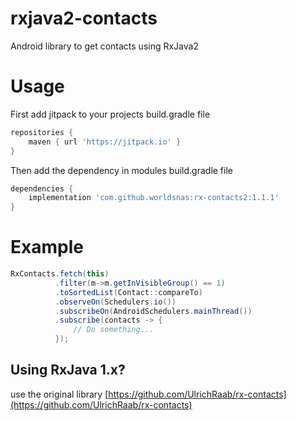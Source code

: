 # rxjava2-contacts
Android library to get contacts using RxJava2

# Usage
First add jitpack to your projects build.gradle file
```gradle
repositories {
    maven { url 'https://jitpack.io' }
}
```

Then add the dependency in modules build.gradle file
```gradle
dependencies {
    implementation 'com.github.worldsnas:rx-contacts2:1.1.1'
}
```

# Example

```java
RxContacts.fetch(this)
          .filter(m->m.getInVisibleGroup() == 1)
          .toSortedList(Contact::compareTo)
          .observeOn(Schedulers.io())
          .subscribeOn(AndroidSchedulers.mainThread())
          .subscribe(contacts -> {
              // Do something...
          });
```

## Using RxJava 1.x?
use the original library [https://github.com/UlrichRaab/rx-contacts](https://github.com/UlrichRaab/rx-contacts)
